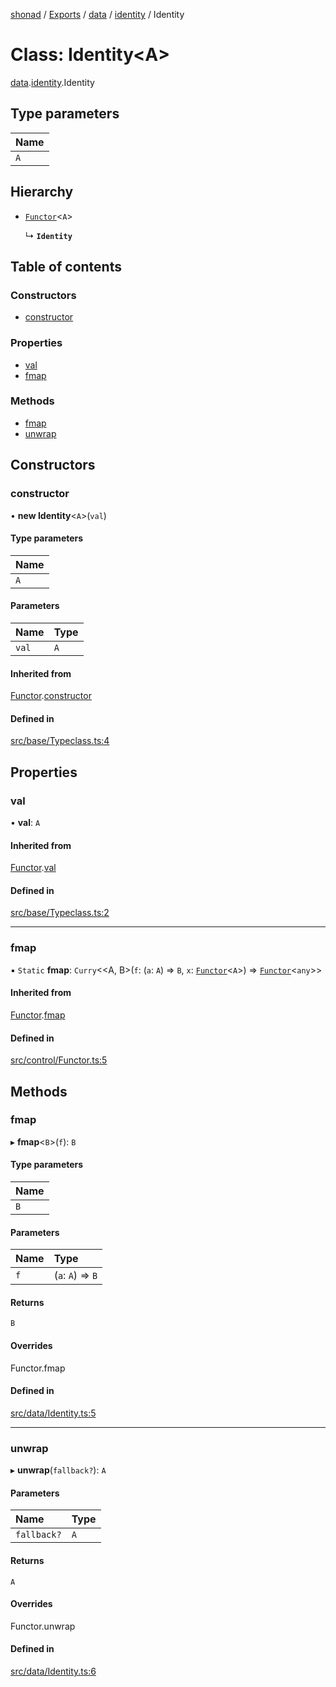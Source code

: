 [shonad](../README.md) / [Exports](../modules.md) / [data](../modules/data.md) / [identity](../modules/data.identity.md) / Identity

# Class: Identity<A\>

[data](../modules/data.md).[identity](../modules/data.identity.md).Identity

## Type parameters

| Name |
| :------ |
| `A` |

## Hierarchy

- [`Functor`](control.functor.Functor.md)<`A`\>

  ↳ **`Identity`**

## Table of contents

### Constructors

- [constructor](data.identity.Identity.md#constructor)

### Properties

- [val](data.identity.Identity.md#val)
- [fmap](data.identity.Identity.md#fmap)

### Methods

- [fmap](data.identity.Identity.md#fmap-1)
- [unwrap](data.identity.Identity.md#unwrap)

## Constructors

### constructor

• **new Identity**<`A`\>(`val`)

#### Type parameters

| Name |
| :------ |
| `A` |

#### Parameters

| Name | Type |
| :------ | :------ |
| `val` | `A` |

#### Inherited from

[Functor](control.functor.Functor.md).[constructor](control.functor.Functor.md#constructor)

#### Defined in

[src/base/Typeclass.ts:4](https://github.com/jonlaing/shonad/blob/9b2b224/src/base/Typeclass.ts#L4)

## Properties

### val

• **val**: `A`

#### Inherited from

[Functor](control.functor.Functor.md).[val](control.functor.Functor.md#val)

#### Defined in

[src/base/Typeclass.ts:2](https://github.com/jonlaing/shonad/blob/9b2b224/src/base/Typeclass.ts#L2)

___

### fmap

▪ `Static` **fmap**: `Curry`<<A, B\>(`f`: (`a`: `A`) => `B`, `x`: [`Functor`](control.functor.Functor.md)<`A`\>) => [`Functor`](control.functor.Functor.md)<`any`\>\>

#### Inherited from

[Functor](control.functor.Functor.md).[fmap](control.functor.Functor.md#fmap-1)

#### Defined in

[src/control/Functor.ts:5](https://github.com/jonlaing/shonad/blob/9b2b224/src/control/Functor.ts#L5)

## Methods

### fmap

▸ **fmap**<`B`\>(`f`): `B`

#### Type parameters

| Name |
| :------ |
| `B` |

#### Parameters

| Name | Type |
| :------ | :------ |
| `f` | (`a`: `A`) => `B` |

#### Returns

`B`

#### Overrides

Functor.fmap

#### Defined in

[src/data/Identity.ts:5](https://github.com/jonlaing/shonad/blob/9b2b224/src/data/Identity.ts#L5)

___

### unwrap

▸ **unwrap**(`fallback?`): `A`

#### Parameters

| Name | Type |
| :------ | :------ |
| `fallback?` | `A` |

#### Returns

`A`

#### Overrides

Functor.unwrap

#### Defined in

[src/data/Identity.ts:6](https://github.com/jonlaing/shonad/blob/9b2b224/src/data/Identity.ts#L6)
